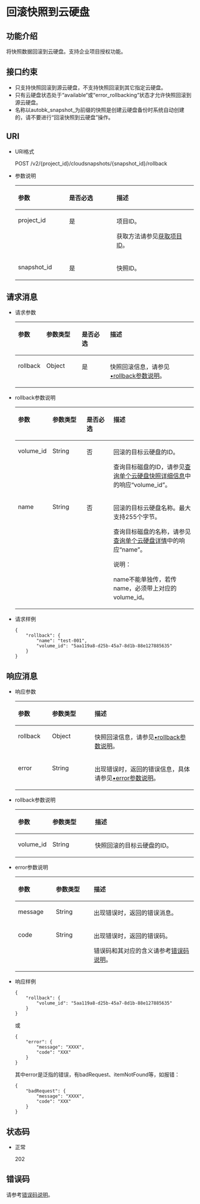 # 回滚快照到云硬盘<a name="zh-cn_topic_0142374138"></a>

## 功能介绍<a name="section29798282112049"></a>

将快照数据回滚到云硬盘。支持企业项目授权功能。

## 接口约束<a name="section18412201112049"></a>

-   只支持快照回滚到源云硬盘，不支持快照回滚到其它指定云硬盘。
-   只有云硬盘状态处于“available“或“error\_rollbacking“状态才允许快照回滚到源云硬盘。
-   名称以autobk\_snapshot\_为前缀的快照是创建云硬盘备份时系统自动创建的，请不要进行“回滚快照到云硬盘”操作。

## URI<a name="section56404342112049"></a>

-   URI格式

    POST /v2/\{project\_id\}/cloudsnapshots/\{snapshot\_id\}/rollback


-   参数说明

    <a name="zh-cn_topic_0051408629_table37114383112049"></a>
    <table><thead align="left"><tr id="zh-cn_topic_0051408629_row4845983112049"><th class="cellrowborder" valign="top" width="28.57%" id="mcps1.1.4.1.1"><p id="zh-cn_topic_0051408629_p56980371112049"><a name="zh-cn_topic_0051408629_p56980371112049"></a><a name="zh-cn_topic_0051408629_p56980371112049"></a>参数</p>
    </th>
    <th class="cellrowborder" valign="top" width="26.529999999999998%" id="mcps1.1.4.1.2"><p id="zh-cn_topic_0051408629_p52007339112049"><a name="zh-cn_topic_0051408629_p52007339112049"></a><a name="zh-cn_topic_0051408629_p52007339112049"></a>是否必选</p>
    </th>
    <th class="cellrowborder" valign="top" width="44.9%" id="mcps1.1.4.1.3"><p id="zh-cn_topic_0051408629_p51844944112049"><a name="zh-cn_topic_0051408629_p51844944112049"></a><a name="zh-cn_topic_0051408629_p51844944112049"></a>描述</p>
    </th>
    </tr>
    </thead>
    <tbody><tr id="zh-cn_topic_0051408629_row38690921112049"><td class="cellrowborder" valign="top" width="28.57%" headers="mcps1.1.4.1.1 "><p id="zh-cn_topic_0051408629_p46956895112049"><a name="zh-cn_topic_0051408629_p46956895112049"></a><a name="zh-cn_topic_0051408629_p46956895112049"></a>project_id</p>
    </td>
    <td class="cellrowborder" valign="top" width="26.529999999999998%" headers="mcps1.1.4.1.2 "><p id="zh-cn_topic_0051408629_p45412121112049"><a name="zh-cn_topic_0051408629_p45412121112049"></a><a name="zh-cn_topic_0051408629_p45412121112049"></a>是</p>
    </td>
    <td class="cellrowborder" valign="top" width="44.9%" headers="mcps1.1.4.1.3 "><p id="zh-cn_topic_0051408629_p54503167112049"><a name="zh-cn_topic_0051408629_p54503167112049"></a><a name="zh-cn_topic_0051408629_p54503167112049"></a>项目ID。</p>
    <p id="zh-cn_topic_0051408629_p55811451337"><a name="zh-cn_topic_0051408629_p55811451337"></a><a name="zh-cn_topic_0051408629_p55811451337"></a>获取方法请参见<a href="获取项目ID.md">获取项目ID</a>。</p>
    </td>
    </tr>
    <tr id="zh-cn_topic_0051408629_row20766463112049"><td class="cellrowborder" valign="top" width="28.57%" headers="mcps1.1.4.1.1 "><p id="zh-cn_topic_0051408629_p4361939112049"><a name="zh-cn_topic_0051408629_p4361939112049"></a><a name="zh-cn_topic_0051408629_p4361939112049"></a>snapshot_id</p>
    </td>
    <td class="cellrowborder" valign="top" width="26.529999999999998%" headers="mcps1.1.4.1.2 "><p id="zh-cn_topic_0051408629_p17772808112049"><a name="zh-cn_topic_0051408629_p17772808112049"></a><a name="zh-cn_topic_0051408629_p17772808112049"></a>是</p>
    </td>
    <td class="cellrowborder" valign="top" width="44.9%" headers="mcps1.1.4.1.3 "><p id="zh-cn_topic_0051408629_p30311366112049"><a name="zh-cn_topic_0051408629_p30311366112049"></a><a name="zh-cn_topic_0051408629_p30311366112049"></a>快照ID。</p>
    </td>
    </tr>
    </tbody>
    </table>


## 请求消息<a name="section54272198112126"></a>

-   请求参数

    <a name="zh-cn_topic_0051408629_table9185191931813"></a>
    <table><thead align="left"><tr id="zh-cn_topic_0051408629_row418511198189"><th class="cellrowborder" valign="top" width="15.841584158415841%" id="mcps1.1.5.1.1"><p id="zh-cn_topic_0051408629_p7185219111814"><a name="zh-cn_topic_0051408629_p7185219111814"></a><a name="zh-cn_topic_0051408629_p7185219111814"></a>参数</p>
    </th>
    <th class="cellrowborder" valign="top" width="19.801980198019802%" id="mcps1.1.5.1.2"><p id="zh-cn_topic_0051408629_p17185419171810"><a name="zh-cn_topic_0051408629_p17185419171810"></a><a name="zh-cn_topic_0051408629_p17185419171810"></a>参数类型</p>
    </th>
    <th class="cellrowborder" valign="top" width="15.841584158415841%" id="mcps1.1.5.1.3"><p id="zh-cn_topic_0051408629_p918520193181"><a name="zh-cn_topic_0051408629_p918520193181"></a><a name="zh-cn_topic_0051408629_p918520193181"></a>是否必选</p>
    </th>
    <th class="cellrowborder" valign="top" width="48.51485148514851%" id="mcps1.1.5.1.4"><p id="zh-cn_topic_0051408629_p31851819151817"><a name="zh-cn_topic_0051408629_p31851819151817"></a><a name="zh-cn_topic_0051408629_p31851819151817"></a>描述</p>
    </th>
    </tr>
    </thead>
    <tbody><tr id="zh-cn_topic_0051408629_row201857197184"><td class="cellrowborder" valign="top" width="15.841584158415841%" headers="mcps1.1.5.1.1 "><p id="zh-cn_topic_0051408629_p11186181941818"><a name="zh-cn_topic_0051408629_p11186181941818"></a><a name="zh-cn_topic_0051408629_p11186181941818"></a>rollback</p>
    </td>
    <td class="cellrowborder" valign="top" width="19.801980198019802%" headers="mcps1.1.5.1.2 "><p id="zh-cn_topic_0051408629_p5186101971818"><a name="zh-cn_topic_0051408629_p5186101971818"></a><a name="zh-cn_topic_0051408629_p5186101971818"></a>Object</p>
    </td>
    <td class="cellrowborder" valign="top" width="15.841584158415841%" headers="mcps1.1.5.1.3 "><p id="zh-cn_topic_0051408629_p218641911810"><a name="zh-cn_topic_0051408629_p218641911810"></a><a name="zh-cn_topic_0051408629_p218641911810"></a>是</p>
    </td>
    <td class="cellrowborder" valign="top" width="48.51485148514851%" headers="mcps1.1.5.1.4 "><p id="zh-cn_topic_0051408629_p14186519171816"><a name="zh-cn_topic_0051408629_p14186519171816"></a><a name="zh-cn_topic_0051408629_p14186519171816"></a>快照回滚信息，请参见<a href="#zh-cn_topic_0051408629_li37311846112126">•rollback参数说明</a>。</p>
    </td>
    </tr>
    </tbody>
    </table>


-   <a name="zh-cn_topic_0051408629_li37311846112126"></a>rollback参数说明

    <a name="zh-cn_topic_0051408629_table262294112126"></a>
    <table><thead align="left"><tr id="zh-cn_topic_0051408629_row15086975112126"><th class="cellrowborder" valign="top" width="15.841584158415841%" id="mcps1.1.5.1.1"><p id="zh-cn_topic_0051408629_p14085481112126"><a name="zh-cn_topic_0051408629_p14085481112126"></a><a name="zh-cn_topic_0051408629_p14085481112126"></a>参数</p>
    </th>
    <th class="cellrowborder" valign="top" width="19.801980198019802%" id="mcps1.1.5.1.2"><p id="zh-cn_topic_0051408629_p73303112126"><a name="zh-cn_topic_0051408629_p73303112126"></a><a name="zh-cn_topic_0051408629_p73303112126"></a>参数类型</p>
    </th>
    <th class="cellrowborder" valign="top" width="15.841584158415841%" id="mcps1.1.5.1.3"><p id="zh-cn_topic_0051408629_p5937586112126"><a name="zh-cn_topic_0051408629_p5937586112126"></a><a name="zh-cn_topic_0051408629_p5937586112126"></a>是否必选</p>
    </th>
    <th class="cellrowborder" valign="top" width="48.51485148514851%" id="mcps1.1.5.1.4"><p id="zh-cn_topic_0051408629_p11182433112126"><a name="zh-cn_topic_0051408629_p11182433112126"></a><a name="zh-cn_topic_0051408629_p11182433112126"></a>描述</p>
    </th>
    </tr>
    </thead>
    <tbody><tr id="zh-cn_topic_0051408629_row47675000112126"><td class="cellrowborder" valign="top" width="15.841584158415841%" headers="mcps1.1.5.1.1 "><p id="zh-cn_topic_0051408629_p36469802112126"><a name="zh-cn_topic_0051408629_p36469802112126"></a><a name="zh-cn_topic_0051408629_p36469802112126"></a>volume_id</p>
    </td>
    <td class="cellrowborder" valign="top" width="19.801980198019802%" headers="mcps1.1.5.1.2 "><p id="zh-cn_topic_0051408629_p1264009112126"><a name="zh-cn_topic_0051408629_p1264009112126"></a><a name="zh-cn_topic_0051408629_p1264009112126"></a>String</p>
    </td>
    <td class="cellrowborder" valign="top" width="15.841584158415841%" headers="mcps1.1.5.1.3 "><p id="zh-cn_topic_0051408629_p35275900112126"><a name="zh-cn_topic_0051408629_p35275900112126"></a><a name="zh-cn_topic_0051408629_p35275900112126"></a>否</p>
    </td>
    <td class="cellrowborder" valign="top" width="48.51485148514851%" headers="mcps1.1.5.1.4 "><p id="zh-cn_topic_0051408629_p16492175643818"><a name="zh-cn_topic_0051408629_p16492175643818"></a><a name="zh-cn_topic_0051408629_p16492175643818"></a>回滚的目标云硬盘的ID。</p>
    <p id="zh-cn_topic_0051408629_p38775660112126"><a name="zh-cn_topic_0051408629_p38775660112126"></a><a name="zh-cn_topic_0051408629_p38775660112126"></a>查询目标磁盘的ID，请参见<a href="查询单个云硬盘快照详细信息-API-v2.md">查询单个云硬盘快照详细信息</a>中的响应“volume_id”。</p>
    </td>
    </tr>
    <tr id="zh-cn_topic_0051408629_row13436622112126"><td class="cellrowborder" valign="top" width="15.841584158415841%" headers="mcps1.1.5.1.1 "><p id="zh-cn_topic_0051408629_p14624579112126"><a name="zh-cn_topic_0051408629_p14624579112126"></a><a name="zh-cn_topic_0051408629_p14624579112126"></a>name</p>
    </td>
    <td class="cellrowborder" valign="top" width="19.801980198019802%" headers="mcps1.1.5.1.2 "><p id="zh-cn_topic_0051408629_p43740265112126"><a name="zh-cn_topic_0051408629_p43740265112126"></a><a name="zh-cn_topic_0051408629_p43740265112126"></a>String</p>
    </td>
    <td class="cellrowborder" valign="top" width="15.841584158415841%" headers="mcps1.1.5.1.3 "><p id="zh-cn_topic_0051408629_p53300583112126"><a name="zh-cn_topic_0051408629_p53300583112126"></a><a name="zh-cn_topic_0051408629_p53300583112126"></a>否</p>
    </td>
    <td class="cellrowborder" valign="top" width="48.51485148514851%" headers="mcps1.1.5.1.4 "><p id="zh-cn_topic_0051408629_p22380006112126"><a name="zh-cn_topic_0051408629_p22380006112126"></a><a name="zh-cn_topic_0051408629_p22380006112126"></a>回滚的目标云硬盘名称。<span id="zh-cn_topic_0051408629_text9102076152627"><a name="zh-cn_topic_0051408629_text9102076152627"></a><a name="zh-cn_topic_0051408629_text9102076152627"></a>最大支持255个字节。</span></p>
    <p id="zh-cn_topic_0051408629_p33311644194012"><a name="zh-cn_topic_0051408629_p33311644194012"></a><a name="zh-cn_topic_0051408629_p33311644194012"></a>查询目标磁盘的名称，请参见<a href="查询单个云硬盘详情-API-v3.md">查询单个云硬盘详情</a>中的响应“name”。</p>
    <div class="note" id="zh-cn_topic_0051408629_note6490498915441"><a name="zh-cn_topic_0051408629_note6490498915441"></a><a name="zh-cn_topic_0051408629_note6490498915441"></a><span class="notetitle"> 说明： </span><div class="notebody"><p id="zh-cn_topic_0051408629_p4727398915441"><a name="zh-cn_topic_0051408629_p4727398915441"></a><a name="zh-cn_topic_0051408629_p4727398915441"></a>name不能单独传，若传name，必须带上对应的volume_id。</p>
    </div></div>
    </td>
    </tr>
    </tbody>
    </table>


-   请求样例

    ```
    {
        "rollback": {
            "name": "test-001",
            "volume_id": "5aa119a8-d25b-45a7-8d1b-88e127885635"
        }
    }
    ```


## 响应消息<a name="section50618846112239"></a>

-   响应参数

    <a name="zh-cn_topic_0051408629_table55593749112239"></a>
    <table><thead align="left"><tr id="zh-cn_topic_0051408629_row12503066112239"><th class="cellrowborder" valign="top" width="19.05%" id="mcps1.1.4.1.1"><p id="zh-cn_topic_0051408629_p6115391112239"><a name="zh-cn_topic_0051408629_p6115391112239"></a><a name="zh-cn_topic_0051408629_p6115391112239"></a>参数</p>
    </th>
    <th class="cellrowborder" valign="top" width="23.810000000000002%" id="mcps1.1.4.1.2"><p id="zh-cn_topic_0051408629_p25584640112239"><a name="zh-cn_topic_0051408629_p25584640112239"></a><a name="zh-cn_topic_0051408629_p25584640112239"></a>参数类型</p>
    </th>
    <th class="cellrowborder" valign="top" width="57.14%" id="mcps1.1.4.1.3"><p id="zh-cn_topic_0051408629_p21559929112239"><a name="zh-cn_topic_0051408629_p21559929112239"></a><a name="zh-cn_topic_0051408629_p21559929112239"></a>描述</p>
    </th>
    </tr>
    </thead>
    <tbody><tr id="zh-cn_topic_0051408629_row59821639112239"><td class="cellrowborder" valign="top" width="19.05%" headers="mcps1.1.4.1.1 "><p id="zh-cn_topic_0051408629_p13714567112239"><a name="zh-cn_topic_0051408629_p13714567112239"></a><a name="zh-cn_topic_0051408629_p13714567112239"></a>rollback</p>
    </td>
    <td class="cellrowborder" valign="top" width="23.810000000000002%" headers="mcps1.1.4.1.2 "><p id="zh-cn_topic_0051408629_p37138152112239"><a name="zh-cn_topic_0051408629_p37138152112239"></a><a name="zh-cn_topic_0051408629_p37138152112239"></a>Object</p>
    </td>
    <td class="cellrowborder" valign="top" width="57.14%" headers="mcps1.1.4.1.3 "><p id="zh-cn_topic_0051408629_p58242347112239"><a name="zh-cn_topic_0051408629_p58242347112239"></a><a name="zh-cn_topic_0051408629_p58242347112239"></a>快照回滚信息，请参见<a href="#zh-cn_topic_0051408629_li1951113011190">•rollback参数说明</a>。</p>
    </td>
    </tr>
    <tr id="zh-cn_topic_0051408629_row434455911170"><td class="cellrowborder" valign="top" width="19.05%" headers="mcps1.1.4.1.1 "><p id="zh-cn_topic_0051408629_p129522216412"><a name="zh-cn_topic_0051408629_p129522216412"></a><a name="zh-cn_topic_0051408629_p129522216412"></a>error</p>
    </td>
    <td class="cellrowborder" valign="top" width="23.810000000000002%" headers="mcps1.1.4.1.2 "><p id="zh-cn_topic_0051408629_p1595262111415"><a name="zh-cn_topic_0051408629_p1595262111415"></a><a name="zh-cn_topic_0051408629_p1595262111415"></a>String</p>
    </td>
    <td class="cellrowborder" valign="top" width="57.14%" headers="mcps1.1.4.1.3 "><p id="zh-cn_topic_0051408629_p109527215417"><a name="zh-cn_topic_0051408629_p109527215417"></a><a name="zh-cn_topic_0051408629_p109527215417"></a>出现错误时，返回的错误信息，具体请参见<a href="#zh-cn_topic_0051408629_li0419202382514">•error参数说明</a>。</p>
    </td>
    </tr>
    </tbody>
    </table>

-   <a name="zh-cn_topic_0051408629_li1951113011190"></a>rollback参数说明

    <a name="zh-cn_topic_0051408629_table051223010193"></a>
    <table><thead align="left"><tr id="zh-cn_topic_0051408629_row1351211309194"><th class="cellrowborder" valign="top" width="19.05%" id="mcps1.1.4.1.1"><p id="zh-cn_topic_0051408629_p1551203041918"><a name="zh-cn_topic_0051408629_p1551203041918"></a><a name="zh-cn_topic_0051408629_p1551203041918"></a>参数</p>
    </th>
    <th class="cellrowborder" valign="top" width="23.810000000000002%" id="mcps1.1.4.1.2"><p id="zh-cn_topic_0051408629_p11512183013191"><a name="zh-cn_topic_0051408629_p11512183013191"></a><a name="zh-cn_topic_0051408629_p11512183013191"></a>参数类型</p>
    </th>
    <th class="cellrowborder" valign="top" width="57.14%" id="mcps1.1.4.1.3"><p id="zh-cn_topic_0051408629_p451263020195"><a name="zh-cn_topic_0051408629_p451263020195"></a><a name="zh-cn_topic_0051408629_p451263020195"></a>描述</p>
    </th>
    </tr>
    </thead>
    <tbody><tr id="zh-cn_topic_0051408629_row13513173071913"><td class="cellrowborder" valign="top" width="19.05%" headers="mcps1.1.4.1.1 "><p id="zh-cn_topic_0051408629_p25133307192"><a name="zh-cn_topic_0051408629_p25133307192"></a><a name="zh-cn_topic_0051408629_p25133307192"></a>volume_id</p>
    </td>
    <td class="cellrowborder" valign="top" width="23.810000000000002%" headers="mcps1.1.4.1.2 "><p id="zh-cn_topic_0051408629_p1151353011199"><a name="zh-cn_topic_0051408629_p1151353011199"></a><a name="zh-cn_topic_0051408629_p1151353011199"></a>String</p>
    </td>
    <td class="cellrowborder" valign="top" width="57.14%" headers="mcps1.1.4.1.3 "><p id="zh-cn_topic_0051408629_p451323041912"><a name="zh-cn_topic_0051408629_p451323041912"></a><a name="zh-cn_topic_0051408629_p451323041912"></a>快照回滚的目标云硬盘的ID。</p>
    </td>
    </tr>
    </tbody>
    </table>

-   <a name="zh-cn_topic_0051408629_li0419202382514"></a>error参数说明

    <a name="zh-cn_topic_0051408629_zh-cn_topic_0020235144_table15441099103019"></a>
    <table><thead align="left"><tr id="zh-cn_topic_0051408629_zh-cn_topic_0020235144_row54094047103019"><th class="cellrowborder" valign="top" width="21.17788221177882%" id="mcps1.1.4.1.1"><p id="zh-cn_topic_0051408629_zh-cn_topic_0020235144_p19541716103019"><a name="zh-cn_topic_0051408629_zh-cn_topic_0020235144_p19541716103019"></a><a name="zh-cn_topic_0051408629_zh-cn_topic_0020235144_p19541716103019"></a>参数</p>
    </th>
    <th class="cellrowborder" valign="top" width="21.17788221177882%" id="mcps1.1.4.1.2"><p id="zh-cn_topic_0051408629_zh-cn_topic_0020235144_p39375186103019"><a name="zh-cn_topic_0051408629_zh-cn_topic_0020235144_p39375186103019"></a><a name="zh-cn_topic_0051408629_zh-cn_topic_0020235144_p39375186103019"></a>参数类型</p>
    </th>
    <th class="cellrowborder" valign="top" width="57.64423557644236%" id="mcps1.1.4.1.3"><p id="zh-cn_topic_0051408629_zh-cn_topic_0020235144_p38578950103019"><a name="zh-cn_topic_0051408629_zh-cn_topic_0020235144_p38578950103019"></a><a name="zh-cn_topic_0051408629_zh-cn_topic_0020235144_p38578950103019"></a>描述</p>
    </th>
    </tr>
    </thead>
    <tbody><tr id="zh-cn_topic_0051408629_zh-cn_topic_0020235144_row59401790103019"><td class="cellrowborder" valign="top" width="21.17788221177882%" headers="mcps1.1.4.1.1 "><p id="zh-cn_topic_0051408629_zh-cn_topic_0020235144_p46815658103019"><a name="zh-cn_topic_0051408629_zh-cn_topic_0020235144_p46815658103019"></a><a name="zh-cn_topic_0051408629_zh-cn_topic_0020235144_p46815658103019"></a>message</p>
    </td>
    <td class="cellrowborder" valign="top" width="21.17788221177882%" headers="mcps1.1.4.1.2 "><p id="zh-cn_topic_0051408629_zh-cn_topic_0020235144_p33971979103019"><a name="zh-cn_topic_0051408629_zh-cn_topic_0020235144_p33971979103019"></a><a name="zh-cn_topic_0051408629_zh-cn_topic_0020235144_p33971979103019"></a>String</p>
    </td>
    <td class="cellrowborder" valign="top" width="57.64423557644236%" headers="mcps1.1.4.1.3 "><p id="zh-cn_topic_0051408629_zh-cn_topic_0020235144_p21623243103019"><a name="zh-cn_topic_0051408629_zh-cn_topic_0020235144_p21623243103019"></a><a name="zh-cn_topic_0051408629_zh-cn_topic_0020235144_p21623243103019"></a>出现错误时，返回的错误消息。</p>
    </td>
    </tr>
    <tr id="zh-cn_topic_0051408629_zh-cn_topic_0020235144_row60391466103019"><td class="cellrowborder" valign="top" width="21.17788221177882%" headers="mcps1.1.4.1.1 "><p id="zh-cn_topic_0051408629_zh-cn_topic_0020235144_p59870541103019"><a name="zh-cn_topic_0051408629_zh-cn_topic_0020235144_p59870541103019"></a><a name="zh-cn_topic_0051408629_zh-cn_topic_0020235144_p59870541103019"></a>code</p>
    </td>
    <td class="cellrowborder" valign="top" width="21.17788221177882%" headers="mcps1.1.4.1.2 "><p id="zh-cn_topic_0051408629_zh-cn_topic_0020235144_p17675690103019"><a name="zh-cn_topic_0051408629_zh-cn_topic_0020235144_p17675690103019"></a><a name="zh-cn_topic_0051408629_zh-cn_topic_0020235144_p17675690103019"></a>String</p>
    </td>
    <td class="cellrowborder" valign="top" width="57.64423557644236%" headers="mcps1.1.4.1.3 "><p id="zh-cn_topic_0051408629_zh-cn_topic_0020235144_p6087468103019"><a name="zh-cn_topic_0051408629_zh-cn_topic_0020235144_p6087468103019"></a><a name="zh-cn_topic_0051408629_zh-cn_topic_0020235144_p6087468103019"></a>出现错误时，返回的错误码。</p>
    <p id="zh-cn_topic_0051408629_zh-cn_topic_0020235144_p54787218103019"><a name="zh-cn_topic_0051408629_zh-cn_topic_0020235144_p54787218103019"></a><a name="zh-cn_topic_0051408629_zh-cn_topic_0020235144_p54787218103019"></a>错误码和其对应的含义请参考<a href="错误码说明.md">错误码说明</a>。</p>
    </td>
    </tr>
    </tbody>
    </table>


-   响应样例

    ```
    {
        "rollback": {
            "volume_id": "5aa119a8-d25b-45a7-8d1b-88e127885635"
        }
    }
    ```

    或

    ```
    {
        "error": {
            "message": "XXXX", 
            "code": "XXX"
        }
    }
    ```

    其中error是泛指的错误，有badRequest、itemNotFound等，如报错：

    ```
    {
        "badRequest": {
            "message": "XXXX", 
            "code": "XXX"
        }
    }
    ```


## 状态码<a name="section16529200112352"></a>

-   正常

    202


## 错误码<a name="section431317151242"></a>

请参考[错误码说明](错误码说明.md)。

